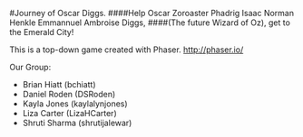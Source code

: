 
#Journey of Oscar Diggs.
####Help Oscar Zoroaster Phadrig Isaac Norman Henkle Emmannuel Ambroise Diggs, 
####(The future Wizard of Oz), get to the Emerald City!

This is a top-down game created with Phaser. 
http://phaser.io/

Our Group:
* Brian Hiatt (bchiatt)
* Daniel Roden (DSRoden)
* Kayla Jones (kaylalynjones)
* Liza Carter (LizaHCarter)
* Shruti Sharma (shrutijalewar)
